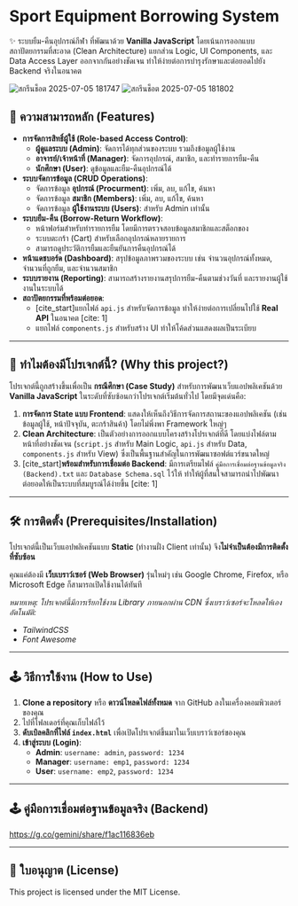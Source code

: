 # Sport Equipment Borrowing System

✨ ระบบยืม-คืนอุปกรณ์กีฬา ที่พัฒนาด้วย **Vanilla JavaScript** โดยเน้นการออกแบบสถาปัตยกรรมที่สะอาด (Clean Architecture) แยกส่วน Logic, UI Components, และ Data Access Layer ออกจากกันอย่างชัดเจน ทำให้ง่ายต่อการบำรุงรักษาและต่อยอดไปยัง Backend จริงในอนาคต

![สกรีนช็อต 2025-07-05 181747](https://github.com/user-attachments/assets/40b04724-f10c-40da-9372-fa94bf5e1103)
![สกรีนช็อต 2025-07-05 181802](https://github.com/user-attachments/assets/6497f75e-0b40-4446-9eb5-9bdb314bf6e2)

## 🚀 ความสามารถหลัก (Features)

* **การจัดการสิทธิ์ผู้ใช้ (Role-based Access Control)**:
    * **ผู้ดูแลระบบ (Admin)**: จัดการได้ทุกส่วนของระบบ รวมถึงข้อมูลผู้ใช้งาน
    * **อาจารย์/เจ้าหน้าที่ (Manager)**: จัดการอุปกรณ์, สมาชิก, และทำรายการยืม-คืน
    * **นักศึกษา (User)**: ดูข้อมูลและยืม-คืนอุปกรณ์ได้
* **ระบบจัดการข้อมูล (CRUD Operations)**:
    * จัดการข้อมูล **อุปกรณ์ (Procurment)**: เพิ่ม, ลบ, แก้ไข, ค้นหา
    * จัดการข้อมูล **สมาชิก (Members)**: เพิ่ม, ลบ, แก้ไข, ค้นหา
    * จัดการข้อมูล **ผู้ใช้งานระบบ (Users)**: สำหรับ Admin เท่านั้น
* **ระบบยืม-คืน (Borrow-Return Workflow)**:
    * หน้าฟอร์มสำหรับทำรายการยืม โดยมีการตรวจสอบข้อมูลสมาชิกและสต็อกของ
    * ระบบตะกร้า (Cart) สำหรับเลือกอุปกรณ์หลายรายการ
    * สามารถดูประวัติการยืมและยืนยันการคืนอุปกรณ์ได้
* **หน้าแดชบอร์ด (Dashboard)**: สรุปข้อมูลภาพรวมของระบบ เช่น จำนวนอุปกรณ์ทั้งหมด, จำนวนที่ถูกยืม, และจำนวนสมาชิก
* **ระบบรายงาน (Reporting)**: สามารถสร้างรายงานสรุปการยืม-คืนตามช่วงวันที่ และรายงานผู้ใช้งานในระบบได้
* **สถาปัตยกรรมที่พร้อมต่อยอด**:
    * [cite_start]แยกไฟล์ `api.js` สำหรับจัดการข้อมูล ทำให้ง่ายต่อการเปลี่ยนไปใช้ **Real API** ในอนาคต [cite: 1]
    * แยกไฟล์ `components.js` สำหรับสร้าง UI ทำให้โค้ดส่วนแสดงผลเป็นระเบียบ

---

## 🤔 ทำไมต้องมีโปรเจกต์นี้? (Why this project?)

โปรเจกต์นี้ถูกสร้างขึ้นเพื่อเป็น **กรณีศึกษา (Case Study)** สำหรับการพัฒนาเว็บแอปพลิเคชันด้วย **Vanilla JavaScript** ในระดับที่ซับซ้อนกว่าโปรเจกต์เริ่มต้นทั่วไป โดยมีจุดเด่นคือ:

1.  **การจัดการ State แบบ Frontend**: แสดงให้เห็นถึงวิธีการจัดการสถานะของแอปพลิเคชัน (เช่น ข้อมูลผู้ใช้, หน้าปัจจุบัน, ตะกร้าสินค้า) โดยไม่พึ่งพา Framework ใหญ่ๆ
2.  **Clean Architecture**: เป็นตัวอย่างการออกแบบโครงสร้างโปรเจกต์ที่ดี โดยแบ่งไฟล์ตามหน้าที่อย่างชัดเจน (`script.js` สำหรับ Main Logic, `api.js` สำหรับ Data, `components.js` สำหรับ View) ซึ่งเป็นพื้นฐานสำคัญในการพัฒนาซอฟต์แวร์ขนาดใหญ่
3.  [cite_start]**พร้อมสำหรับการเชื่อมต่อ Backend**: มีการเตรียมไฟล์ `คู่มือการเชื่อมต่อฐานข้อมูลจริง (Backend).txt` และ `Database Schema.sql` ไว้ให้ ทำให้ผู้ที่สนใจสามารถนำไปพัฒนาต่อยอดให้เป็นระบบที่สมบูรณ์ได้ง่ายขึ้น [cite: 1]

---

## 🛠️ การติดตั้ง (Prerequisites/Installation)

โปรเจกต์นี้เป็นเว็บแอปพลิเคชันแบบ **Static** (ทำงานฝั่ง Client เท่านั้น) จึง**ไม่จำเป็นต้องมีการติดตั้งที่ซับซ้อน**

คุณแค่ต้องมี **เว็บเบราว์เซอร์ (Web Browser)** รุ่นใหม่ๆ เช่น Google Chrome, Firefox, หรือ Microsoft Edge ก็สามารถเปิดใช้งานได้ทันที

*หมายเหตุ: โปรเจกต์นี้มีการเรียกใช้งาน Library ภายนอกผ่าน CDN ซึ่งเบราว์เซอร์จะโหลดให้เองอัตโนมัติ:*
* *TailwindCSS*
* *Font Awesome*

---

## 🕹️ วิธีการใช้งาน (How to Use)

1.  **Clone a repository** หรือ **ดาวน์โหลดไฟล์ทั้งหมด** จาก GitHub ลงในเครื่องคอมพิวเตอร์ของคุณ
2.  ไปที่โฟลเดอร์ที่คุณเก็บไฟล์ไว้
3.  **ดับเบิลคลิกที่ไฟล์ `index.html`** เพื่อเปิดโปรเจกต์ขึ้นมาในเว็บเบราว์เซอร์ของคุณ
4.  **เข้าสู่ระบบ (Login)**:
    * **Admin**: `username: admin`, `password: 1234`
    * **Manager**: `username: emp1`, `password: 1234`
    * **User**: `username: emp2`, `password: 1234`

---

## 🕹️ คู่มือการเชื่อมต่อฐานข้อมูลจริง (Backend)

https://g.co/gemini/share/f1ac116836eb

---

## 📜 ใบอนุญาต (License)

This project is licensed under the MIT License.
